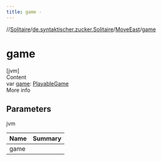 ```yaml
---
title: game -
---
```

//[Solitaire](../../index.md)/[de.syntaktischer.zucker.Solitaire](../index.md)/[MoveEast](index.md)/[game](game.md)



# game  
[jvm]  
Content  
var [game](game.md): [PlayableGame](../-playable-game/index.md)  
More info  


## Parameters  
  
jvm  
  
|  Name|  Summary| 
|---|---|
| <a name="de.syntaktischer.zucker.Solitaire/MoveEast/game/#/PointingToDeclaration/"></a>game| <a name="de.syntaktischer.zucker.Solitaire/MoveEast/game/#/PointingToDeclaration/"></a>
  
  



